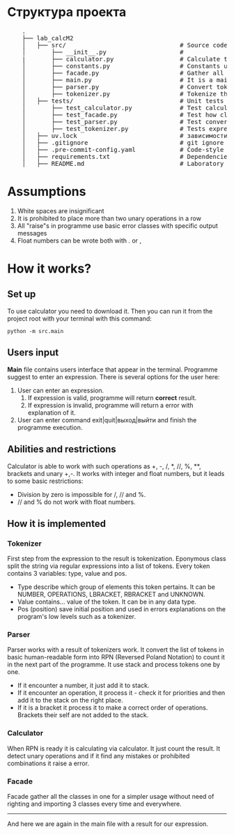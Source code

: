 


# Структура проекта

 <pre>
    .
    ├── lab_calcM2
    │   ├── src/                               # Source code
    │       ├── __init__.py                    #
    |       ├── calculator.py                  # Calculate the expression in RPN
    │       ├── constants.py                   # Constants used across the project
    │       ├── facade.py                      # Gather all the parts into one class
    │       ├── main.py                        # It is a main file!
    │       ├── parser.py                      # Convert tokens to the RPN
    │       ├── tokenizer.py                   # Tokenize the entered string
    │   ├── tests/                             # Unit tests
    │       ├── test_calculator.py             # Test calculations process
    │       ├── test_facade.py                 # Test how classes work together
    │       ├── test_parser.py                 # Test conversion to the RPN
    │       ├── test_tokenizer.py              # Tests expression tokenization
    │   ├── uv.lock                            # зависимости проекта
    │   ├── .gitignore                         # git ignore files
    │   ├── .pre-commit-config.yaml            # Code-style check
    │   ├── requirements.txt                   # Dependencies
    │   ├── README.md                          # Laboratory report with a project description
</pre>

# Assumptions
1. White spaces are insignificant
2. It is prohibited to place more than two unary operations in a row
3. All "raise"s in programme use basic error classes with specific output messages
4. Float numbers can be wrote both with . or ,

# How it works?
## Set up
To use calculator you need to download it.
Then you can run it from the project root with your terminal with this command:
```
python -m src.main
```

## Users input
**Main** file contains users interface that appear in the terminal. Programme suggest to enter an expression. There is several options for the user here:
1. User can enter an expression.
   1. If expression is valid, programme will return **correct** result.
   2. If expression is invalid, programme will return a error with explanation of it.
2. User can enter command exit|quit|выход|выйти and finish the programme execution.

## Abilities and restrictions
Calculator is able to work with such operations as +, -, /, *, //, %, **, brackets and unary +,-.
It works with integer and float numbers, but it leads to some basic restrictions:
- Division by zero is impossible for /, // and %.
- // and % do not work with float numbers.

## How it is implemented
### Tokenizer
First step from the expression to the result is tokenization. Eponymous class split the string via regular expressions into a list of tokens. Every token contains 3 variables: type, value and pos.
- Type describe which group of elements this token pertains. It can be NUMBER, OPERATIONS, LBRACKET, RBRACKET and UNKNOWN.
- Value contains... value of the token. It can be in any data type.
- Pos (position) save initial position and used in errors explanations on the program's low levels such as a tokenizer.

### Parser
Parser works with a result of tokenizers work. It convert the list of tokens in basic human-readable form into RPN (Reversed Poland Notation) to count it in the next part of the programme. It use stack and process tokens one by one.
- If it encounter a number, it just add it to stack.
- If it encounter an operation, it process it - check it for priorities and then add it to the stack on the right place.
- If it is a bracket it process it to make a correct order of operations. Brackets their self are not added to the stack.

### Calculator
When RPN is ready it is calculating via calculator. It just count the result. It detect unary operations and if it find any mistakes or prohibited combinations it raise a error.

### Facade
Facade gather all the classes in one for a simpler usage without need of righting and importing 3 classes every time and everywhere.

---
And here we are again in the main file with a result for our expression.
